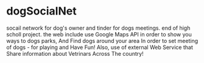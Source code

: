 # dogSocialNet
socail network for dog's owner and tinder for dogs meetings. end of high scholl project.
the web include use Google Maps API in order to show you ways to dogs parks,
And Find dogs around your area In order to set meeting of dogs - for playing and Have Fun!
Also, use of external Web Service that Share information about Vetrinars Across The country!

